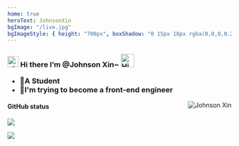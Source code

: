 ```yaml
---
home: true
heroText: JohnsonXin
bgImage: "/live.jpg"
bgImageStyle: { height: "700px", boxShadow: "0 15px 18px rgba(0,0,0,0.2)" }
---
```


<h3>
  <img src="https://media.giphy.com/media/hvRJCLFzcasrR4ia7z/giphy.gif" width="25" alt="手势">
  Hi there I’m @Johnson Xin~
 <img src="https://emojis.slackmojis.com/emojis/images/1588866973/8934/hellokittydance.gif?1588866973" alt="Hi" width="30" />
<ul>
    <li>🧑A Student</li>
    <li>🌱I'm trying to become a front-end engineer</li>
</ul>
</h3>


<a href="https://github.com/CodeGetters">
    <img align="right" src="https://count.getloli.com/get/@CodeGetters?theme=rule34" alt="Johnson Xin" />
</a>

#### GitHub status

![](https://github-readme-stats.vercel.app/api?username=CodeGetters)


![](https://github-readme-activity-graph.cyclic.app/graph?username=CodeGetters&theme=github)

